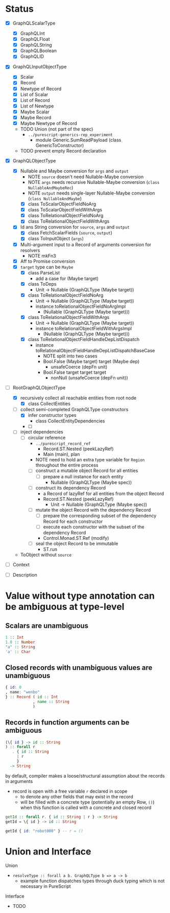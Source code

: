 

# Status

- [x] GraphQLScalarType
  - [x] GraphQLInt
  - [x] GraphQLFloat
  - [x] GraphQLString
  - [x] GraphQLBoolean
  - [x] GraphQLID

- [x] GraphQLInputObjectType
  - [x] Scalar
  - [x] Record
  - [x] Newtype of Record
  - [x] List of Scalar
  - [x] List of Record
  - [x] List of Newtype
  - [x] Maybe Scalar
  - [x] Maybe Record
  - [x] Maybe Newtype of Record
  - TODO Union (not part of the spec)
    - `../purescript-generics-rep_experiment`
      - module Generic.SumReadPayload (class GenericToConstructor)
  - TODO prevent empty Record declaration

- [x] GraphQLObjectType
  - [x] Nullable and Maybe conversion for `args` and `output`
    - NOTE `source` doesn't need Nullable-Maybe conversion
    - NOTE `args` needs recursive Nullable-Maybe conversion (`class NullableAndMaybeRec`)
    - NOTE `output` needs single-layer Nullable-Maybe conversion (`class NullableAndMaybe`)
    - [x] class ToScalarObjectFieldNoArg
    - [x] class ToScalarObjectFieldWithArgs
    - [x] class ToRelationalObjectFieldNoArg
    - [x] class ToRelationalObjectFieldWithArgs
  - [x] Id ans String conversion for `source`, `args` and `output`
    - [x] class FetchScalarFields (`source`, `output`)
    - [x] class ToInputObject (`args`)
  - [x] Multi-argument input to a Record of arguments conversion for resolvers
    - NOTE mkFn3
  - [x] Aff to Promise conversion
  - [x] `target` type can be `Maybe`
    - [x] class ParseList
      - add a case for (Maybe target)
    - [x] class ToDeps
      - Unit -> Nullable (GraphQLType (Maybe target))
    - [x] class ToRelationalObjectFieldNoArg
      - Unit -> Nullable (GraphQLType (Maybe target))
      - instance toRelationalObjectFieldNoArgImpl
        - (Nullable (GraphQLType (Maybe target)))
    - [x] class ToRelationalObjectFieldWithArgs
      - Unit -> Nullable (GraphQLType (Maybe target))
      - instance toRelationalObjectFieldWithArgsImpl
        - (Nullable (GraphQLType (Maybe target)))
    - [x] class ToRelationalObjectFieldHandleDepListDispatch
      - instance toRelationalObjectFieldHandleDepListDispatchBaseCase
        - NOTE split into two cases
        - Bool.False (Maybe target) target (Maybe dep)
          - unsafeCoerce (depFn unit)
        - Bool.False target target target
          - nonNull (unsafeCoerce (depFn unit))

- [ ] RootGraphQLObjectType
  - [x] recursively collect all reachable entities from root node
    - [x] class CollectEntities
  - [ ] collect semi-completed GraphQLType constructors
    - [x] infer constructor types
      - class CollectEntityDependencies
    - [ ] 
  - [ ] inject dependencies
    - [ ] circular reference
      - `../purescript_record_ref`
        - Record.ST.Nested (peekLazyRef)
        - Main (main), plan
      - NOTE need to hold an extra type variable for `Region` throughout the entire process
      - [ ] construct a mutable object Record for all entities
        - [ ] prepare a null instance for each entity
          - Nullable (GraphQLType (Maybe spec))
      - [ ] construct its dependency Record
        - a Record of lazyRef for all entities from the object Record
        - Record.ST.Nested (peekLazyRef)
          - Unit -> Nullable (GraphQLType (Maybe spec))
      - [ ] mutate the object Record with the dependency Record
        - [ ] prepare the corresponding subset of the dependency Record for each constructor
        - [ ] execute each constructor with the subset of the dependency Record
        - Control.Monad.ST.Ref (modify)
      - [ ] seal the object Record to be immutable
        - ST.run
  - ToObject without `source`

- [ ] Context

- [ ] Description

# Value without type annotation can be ambiguous at type-level

## Scalars are unambiguous

```purescript
1 :: Int
1.0 :: Number
"a" :: String
'a' :: Char
```

## Closed records with unambiguous values are unambiguous
```purescript
{ id: 0
, name: "wenbo"
} :: Record ( id :: Int
            , name :: String
            )
```

## Records in function arguments can be ambiguous

```purescript
(\{ id } -> id :: String
) :: forall r
   . { id :: String 
     | r
     }
  -> String
```

by default, compiler makes a loose/structural assumption about the records in arguments
- record is open with a free variable `r` declared in scope
  - to denote any other fields that may exist in the record
  - will be filled with a concrete type (potentially an empty Row, `()`) when this function is called with a concrete and closed record

```purescript
getId :: forall r. { id :: String | r } -> String
getId = \{ id } -> id :: String

getId { id: "robot000" } -- r = ()
```

# Union and Interface

Union
- `resolveType :: forall a b. GraphQLType b => a -> b`
  - example function dispatches types through duck typing which is not necessary in PureScript

Interface
- TODO
